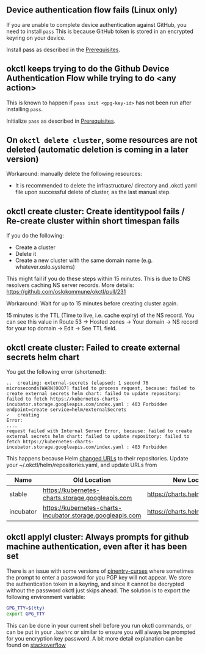 ## Device authentication flow fails (Linux only)

If you are unable to complete device authentication against GitHub, you need to install `pass`
This is because GitHub token is stored in an encrypted keyring on your device.

Install pass as described in the [Prerequisites](../../getting-started/prerequisites/#pass-linux-only).

## okctl keeps trying to do the Github Device Authentication Flow while trying to do \<any action\>

This is known to happen if `pass init <gpg-key-id>` has not been run after installing `pass`.

Initialize `pass` as described in [Prerequisites](../../getting-started/prerequisites/#initialize-pass).

## On `okctl delete cluster`, some resources are not deleted (automatic deletion is coming in a later version)

Workaround: manually delete the following resources:

* It is recommended to delete the infrastructure/<env> directory and .okctl.yaml file upon successful delete of cluster, as the last manual step.

## okctl create cluster: Create identitypool fails / Re-create cluster within short timespan fails

If you do the following:

* Create a cluster
* Delete it
* Create a new cluster with the same domain name (e.g. whatever.oslo.systems)

This might fail if you do these steps within 15 minutes. This is due to DNS resolvers caching NS server records.
More details: https://github.com/oslokommune/okctl/pull/231

Workaround: Wait for up to 15 minutes before creating cluster again.

15 minutes is the TTL (Time to live, i.e. cache expiry) of the NS record. You can see this value in
Route 53 -> Hosted zones -> Your domain -> NS record for your top domain -> Edit -> See TTL field.

## okctl create cluster: Failed to create external secrets helm chart

You get the following error (shortened):

```
..  creating: external-secrets (elapsed: 1 second 76 microseconds)WARN[0007] failed to process request, because: failed to create external secrets helm chart: failed to update repository: failed to fetch https://kubernetes-charts-incubator.storage.googleapis.com/index.yaml : 403 Forbidden  endpoint=create service=helm/externalSecrets
✓   creating
Error:
....
request failed with Internal Server Error, because: failed to create external secrets helm chart: failed to update repository: failed to fetch https://kubernetes-charts-incubator.storage.googleapis.com/index.yaml : 403 Forbidden
```

This happens because Helm
[changed URLs](https://helm.sh/blog/new-location-stable-incubator-charts/#:~:text=The%20new%20location%20for%20the,use%20before%20November%2013%2C%202020.)
to their repositories. Update your ~/.okctl/helm/repositories.yaml, and update URLs from

| Name     | Old Location                                               | New Location                     |
| -------- | ---------------------------------------------------------- | -------------------------------- |
stable	   | https://kubernetes-charts.storage.googleapis.com           | https://charts.helm.sh/stable    |
incubator  | https://kubernetes-charts-incubator.storage.googleapis.com | https://charts.helm.sh/incubator |

## okctl applyl cluster: Always prompts for github machine authentication, even after it has been set

There is an issue with some versions of [pinentry-curses](https://manpages.debian.org/testing/pinentry-curses/pinentry-curses.1.en.html) where sometimes the prompt
to enter a password for you PGP key will not appear. We store the authentication token in a keyring, and since it cannot be decrypted without the password okctl
just skips ahead. The solution is to export the following environment variable:

```bash
GPG_TTY=$(tty)
export GPG_TTY
```

This can be done in your current shell before you run okctl commands, or can be put in your `.bashrc` or similar to ensure you will always be prompted for you
encryption key password. A bit more detail explanation can be found on [stackoverflow](https://stackoverflow.com/questions/17769831/how-to-make-gpg-prompt-for-passphrase-on-cli)